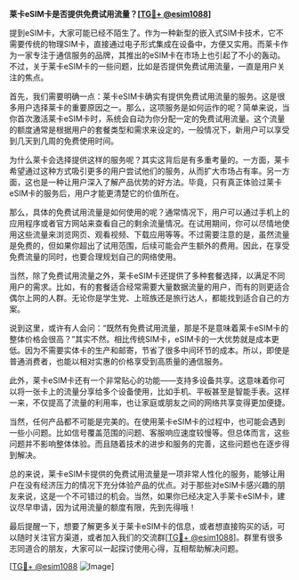 **莱卡eSIM卡是否提供免费试用流量？[[TG💪+ @esim1088](https://t.me/s/esim1088)]**

提到eSIM卡，大家可能已经不陌生了。作为一种新型的嵌入式SIM卡技术，它不需要传统的物理SIM卡，直接通过电子形式集成在设备中，方便又实用。而莱卡作为一家专注于通信服务的品牌，其推出的eSIM卡在市场上也引起了不小的轰动。不过，关于莱卡eSIM卡的一些问题，比如是否提供免费试用流量，一直是用户关注的焦点。

首先，我们需要明确一点：莱卡eSIM卡确实有提供免费试用流量的服务。这是很多用户选择莱卡的重要原因之一。那么，这项服务是如何运作的呢？简单来说，当你首次激活莱卡eSIM卡时，系统会自动为你分配一定的免费试用流量。这个流量的额度通常是根据用户的套餐类型和需求来设定的，一般情况下，新用户可以享受到几天到几周的免费使用时间。

为什么莱卡会选择提供这样的服务呢？其实这背后是有多重考量的。一方面，莱卡希望通过这种方式吸引更多的用户尝试他们的服务，从而扩大市场占有率。另一方面，这也是一种让用户深入了解产品优势的好方法。毕竟，只有真正体验过莱卡eSIM卡的服务后，用户才能更清楚它的价值所在。

那么，具体的免费试用流量是如何使用的呢？通常情况下，用户可以通过手机上的应用程序或者官方网站来查看自己的剩余流量情况。在试用期间，你可以尽情地使用这些流量来浏览网页、观看视频、下载应用等等。不过需要注意的是，虽然流量是免费的，但如果你超出了试用范围，后续可能会产生额外的费用。因此，在享受免费流量的同时，也要合理规划自己的网络使用。

当然，除了免费试用流量之外，莱卡eSIM卡还提供了多种套餐选择，以满足不同用户的需求。比如，有的套餐适合经常需要大量数据流量的用户，而有的则更适合偶尔上网的人群。无论你是学生党、上班族还是旅行达人，都能找到适合自己的方案。

说到这里，或许有人会问：“既然有免费试用流量，那是不是意味着莱卡eSIM卡的整体价格会很高？”其实不然。相比传统SIM卡，eSIM卡的一大优势就是成本更低。因为不需要实体卡的生产和邮寄，节省了很多中间环节的成本。所以，即使是普通消费者，也能以相对实惠的价格享受到高质量的通信服务。

此外，莱卡eSIM卡还有一个非常贴心的功能——支持多设备共享。这意味着你可以将一张卡上的流量分享给多个设备使用，比如手机、平板甚至是智能手表。这样一来，不仅提高了流量的利用率，也让家庭或朋友之间的网络共享变得更加便捷。

当然，任何产品都不可能是完美的。在使用莱卡eSIM卡的过程中，也可能会遇到一些小问题。比如信号覆盖范围的问题、客服响应速度较慢等。但总体而言，这些问题并不影响整体体验。而且随着技术的进步和服务的完善，这些问题也在逐步得到解决。

总的来说，莱卡eSIM卡提供的免费试用流量是一项非常人性化的服务，能够让用户在没有经济压力的情况下充分体验产品的优点。对于那些对eSIM卡感兴趣的朋友来说，这是一个不可错过的机会。当然，如果你已经决定入手莱卡eSIM卡，建议尽早申请，因为试用流量的额度有限，先到先得哦！

最后提醒一下，想要了解更多关于莱卡eSIM卡的信息，或者想直接购买的话，可以随时关注官方渠道，或者加入我们的交流群[[TG💪+ @esim1088](https://t.me/s/esim1088)]。群里有很多志同道合的朋友，大家可以一起探讨使用心得，互相帮助解决问题。

[[TG💪+ @esim1088](https://t.me/s/esim1088) ![Image](https://i.postimg.cc/4NQfJmqS/Snipaste-2025-05-13-00-14-12.png)]
